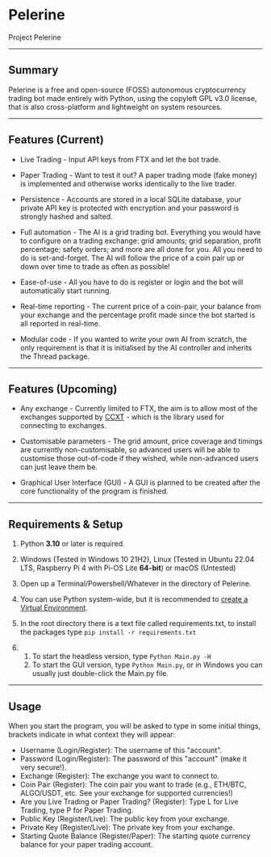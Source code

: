 # Pelerine
Project Pelerine

---

## Summary

Pelerine is a free and open-source (FOSS) autonomous cryptocurrency trading bot made entirely with Python, using the copyleft GPL v3.0 license, that is also cross-platform and lightweight on system resources.

---

## Features (Current)

* Live Trading - Input API keys from FTX and let the bot trade.

* Paper Trading - Want to test it out? A paper trading mode (fake money) is implemented and otherwise works identically to the live trader.

* Persistence - Accounts are stored in a local SQLite database, your private API key is protected with encryption and your password is strongly hashed and salted.

* Full automation - The AI is a grid trading bot. Everything you would have to configure on a trading exchange: grid amounts; grid separation, profit percentage; safety orders; and more are all done for you. All you need to do is set-and-forget. The AI will follow the price of a coin pair up or down over time to trade as often as possible!

* Ease-of-use - All you have to do is register or login and the bot will automatically start running.

* Real-time reporting - The current price of a coin-pair, your balance from your exchange and the percentage profit made since the bot started is all reported in real-time.

* Modular code - If you wanted to write your own AI from scratch, the only requirement is that it is initialised by the AI controller and inherits the Thread package.

---

## Features (Upcoming)

* Any exchange - Currently limited to FTX, the aim is to allow most of the exchanges supported by [CCXT](https://github.com/ccxt/ccxt) - which is the library used for connecting to exchanges.

* Customisable parameters - The grid amount, price coverage and timings are currently non-customisable, so advanced users will be able to customise those out-of-code if they wished, while non-advanced users can just leave them be.

* Graphical User Interface (GUI) - A GUI is planned to be created after the core functionality of the program is finished.

---

## Requirements & Setup

1. Python **3.10** or later is required.

2. Windows (Tested in Windows 10 21H2), Linux (Tested in Ubuntu 22.04 LTS, Raspberry Pi 4 with Pi-OS Lite **64-bit**) or macOS (Untested)

3. Open up a Terminal/Powershell/Whatever in the directory of Pelerine.

4. You can use Python system-wide, but it is recommended to [create a Virtual Environment](https://realpython.com/python-virtual-environments-a-primer/#create-it).

5. In the root directory there is a text file called requirements.txt, to install the packages type `pip install -r requirements.txt`

6.
   1. To start the headless version, type `Python Main.py -H`
   2. To start the GUI version, type `Python Main.py`, or in Windows you can usually just double-click the Main.py file.


---

## Usage

When you start the program, you will be asked to type in some initial things, brackets indicate in what context they will appear:

* Username (Login/Register): The username of this "account".
* Password (Login/Register): The password of this "account" (make it very secure!).
* Exchange (Register): The exchange you want to connect to.
* Coin Pair (Register): The coin pair you want to trade (e.g., ETH/BTC, ALGO/USDT, etc. See your exchange for supported currencies!)
* Are you Live Trading or Paper Trading? (Register): Type L for Live Trading, type P for Paper Trading.
* Public Key (Register/Live): The public key from your exchange.
* Private Key (Register/Live): The private key from your exchange.
* Starting Quote Balance (Register/Paper): The starting quote currency balance for your paper trading account.
